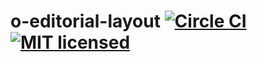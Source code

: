 o-editorial-layout [![Circle CI](https://circleci.com/gh/Financial-Times/o-editorial-layout/tree/master.svg?style=svg)](https://circleci.com/gh/Financial-Times/o-editorial-layout/tree/master)[![MIT licensed](https://img.shields.io/badge/license-MIT-blue.svg)](#licence)
=================
